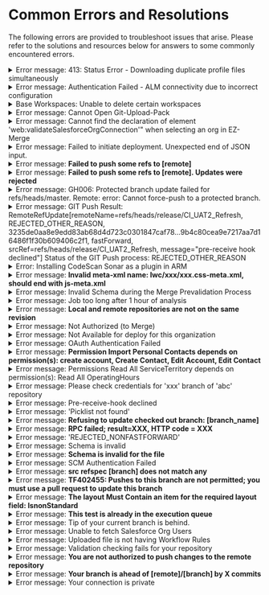 # Common Errors and Resolutions

The following errors are provided to troubleshoot issues that arise. Please refer to the solutions and resources below for answers to some commonly encountered errors.

<details>

<summary>Error message: 413: Status Error - Downloading duplicate profile files simultaneously</summary>

Users may encounter a 413-status error in the browser console when trying to upload duplicate profile files that have been resolved after downloading from version control. This occurs when users try to download numerous files at one time. Download one profile file at a time to resolve the error.

</details>

<details>

<summary>Error message: Authentication Failed - ALM connectivity due to incorrect configuration</summary>

This error may occur when users are selecting an ALM on the EZ-Commit screen. VPN connectivity appears to be the source of intermittent ALM connectivity issues; the ALM is incorrectly configured. To correct this issue:&#x20;

* On the My Account screen, look for the ALM configuration.&#x20;
* To reauthenticate your ALM configuration, click the Test Connection icon to verify your credentials.

If the steps above do not work, create a new credential and link it to your ALM account.

</details>

<details>

<summary>Base Workspaces: Unable to delete certain workspaces</summary>

Despite having admin privileges in your instance, you are unable to delete certain workspaces, as the Delete button appears grayed out, as shown in the screenshot below.

<figure><img src="../../../../../.gitbook/assets/image (1751).png" alt=""><figcaption><p>Base Workspaces</p></figcaption></figure>

The reason the Delete button is grayed out is that these workspaces are classified as Base Workspaces. Base workspaces are directly linked to a branch in your instance, and they cannot be deleted unless the associated branch is unregistered from AutoRABIT. When you register a new branch, a workspace is created, and they are tightly connected.

If you still wish to remove any workspace where the delete option is grayed out, please ensure that the related branch is no longer needed, and proceed to unregister the branch. Once the branch is unregistered, you will be able to delete the associated workspace.

</details>

<details>

<summary>Error message: Cannot Open Git-Upload-Pack</summary>

Users may encounter this error message when trying to register the Bitbucket repository. This occurs when:

* The Bitbucket account is locked.
* When registering the Bitbucket repository, the wrong credentials were used.
* The IT/Network team has whitelisted ARM's IP address.

To resolve this issue:

* Try recreating a new credential and updating the credentials under the **Admin > Credential** section.
* Re-register your bitbucket repository in ARM.

</details>

<details>

<summary>Error message: Cannot find the declaration of element 'web:validateSalesforceOrgConnection'" when selecting an org in EZ-Merge</summary>

The error below pops up while selecting the org for merge validation: `cvc-elt.1.a: Cannot find the declaration of element 'web:validateSalesforceOrgConnection'`

**Cause of the issue:** This may be due to a cache problem while selecting the Salesforce Org.

**Resolution:** Clearing the browser cache and refreshing the browser will resolve the issue.

</details>

<details>

<summary>Error message: Failed to initiate deployment. Unexpected end of JSON input.</summary>

When running a CI job, if any of the folders in the remote repository has an empty **JSON** file, that will cause SFDX commands to fail with an incorrect JSON error. Delete the **empty JSON file(s)** from the remote repository to resolve this issue and re-run the CI job.

</details>

<details>

<summary>Error message: <strong>Failed to push some refs to [remote]</strong></summary>

This error typically happens when you try to push to a remote repository, but your local branch is behind the remote branch. You need to pull the latest changes from the remote repository before you can push your changes.

</details>

<details>

<summary>Error message: <strong>Failed to push some refs to [remote]. Updates were rejected</strong></summary>

This error usually occurs when you try to push a commit to a target branch, but the `HEAD` has been updated by someone else after you started your merge. You need to fetch the latest changes from the remote repository using **git fetch** and then merge them into your local branch using **git merge** before attempting to push again. You **can’t re-push** because:

* Your merge commit references an **older state** of the target branch.
* Re-pushing would **skip** newer commits, which could cause lost work or conflicts.

You need to **re-perform the merge** using the latest version of the target branch.

</details>

<details>

<summary>Error message: GH006: Protected branch update failed for refs/heads/master. Remote: error: Cannot force-push to a protected branch.</summary>

This error may be encountered while attempting to commit changes for a production organization to the GitHub master branch. This occurred because protected branches do not allow force-pushes. Get in touch with your Administrator to turn off the protection on that branch.

</details>

<details>

<summary>Error message: GIT Push Result: RemoteRefUpdate[remoteName=refs/heads/release/CI_UAT2_Refresh, REJECTED_OTHER_REASON, 3235de0aa8e9edd83ab68d4d723c0301847caf78...9b4c80cea9e7217aa7d16486f1f30b609406c2f1, fastForward, srcRef=refs/heads/release/CI_UAT2_Refresh, message="pre-receive hook declined"] Status of the GIT Push process: REJECTED_OTHER_REASON</summary>

Multiple Branching Baseline jobs show no local modifications to commit. As a result, the following error message is thrown. This occurs when one of your commit messages is missing a valid issue key:&#x20;

9b4c80c: Commit From AutoRABIT \[Branch Baseline] \[LabelName:UAT2 Baseline]

Cross-verify the following things:

* Create a new repository link where the key should include part of the commit comment from AutoRABIT or
* Modify the existing Repository Link’s Key to align with the AutoRABIT Branching Baseline commit comment or
* &#x20;Disable the Repository Link.

For more content, refer to![](<../../../../../.gitbook/assets/image (783).png>)[Link to a web service | Bitbucket Cloud | Atlassian Support](https://support.atlassian.com/bitbucket-cloud/docs/link-to-a-web-service/).

</details>

<details>

<summary>Error: Installing CodeScan Sonar as a plugin in ARM</summary>

This occurs when using an old version of CodeScan. Install the most recent version of CodeScan to avoid any installation errors.

</details>

<details>

<summary>Error message: <strong>Invalid meta-xml name: lwc/xxx/xxx.css-meta.xml, should end with js-meta.xml</strong></summary>

When a deployment fails, this error usually occurs due to behavior in the Salesforce CLI 7.83 version. When retrieving the LWC components, it retrieves .css-meta.xml rather than .js-meta.xml file, which results in the deployment failing. Try renaming the .css-meta.xml file to .js-meta.xml and running the deployment again. Salesforce stopped maintaining SFDX v7 in April 2023 and no longer provides updates, bug fixes, or technical support.&#x20;

</details>

<details>

<summary>Error message: Invalid Schema during the Merge Prevalidation Process</summary>

This issue will occur if there are any special characters like the one below and if the string (length=7) is considered a GIT conflict (it is a GIT behavior), it will not perform the Merge.

Special Characters: '>' ; '<' ; '|' ; '=' &#x20;

We recommend limiting the above four special characters to fewer than 7 to avoid such problems.

For example, in the Class file, if you observe this **">>>>>>>"** character string (length=7), then update it to less than 7 in the branch itself and rerun the Merge operation.

</details>

<details>

<summary>Error message: Job too long after 1 hour of analysis</summary>

In CodeScan Cloud, the default setting for unit test timeouts is **1 hour (3600 seconds)** for limited Metadata analysis. These timeouts might not be enough if your project has a lot of metadata. This is the reason behind the error message.

Increase the timeouts to avoid this problem:

1. Click **Project Settings > General Settings** in your Project Overview.
2. Click the **CodeScan** tab on the left and modify the timeout under the **Unit Test Timeout** once you're in **General Settings**.

</details>

<details>

<summary>Error message: <strong>Local and remote repositories are not on the same revision</strong></summary>

There are several possible explanations for AutoRABIT to throw an error **"local and remote repo is not on same revision"**:

1. The local repository is out of date.
2. The branch that contains the commit was deleted, so the commit is no longer referenced.
3. Someone force-pushed the commit.

</details>

<details>

<summary>Error message: Not Authorized (to Merge)</summary>

This error message occurs when performing a merge when credentials are not properly mapped in ARM. Follow the steps below to resolve this issue.

1. In Azure, create a new token.
2. In ARM, go to **Admin > Credential** and create a new credential.
3. Re-test the connection after mapping the credential to your version control branch (in the _**Profile**_ section).

If the test connection for the mapped repository and branch fails, we recommend upgrading your password and altering the credential in the credential section, then retrying the connection.

</details>

<details>

<summary>Error message: Not Available for deploy for this organization</summary>

Getting the ''Not Available for deploy for this organization'' error message while deploying the Apex class to the target org can occur when your Salesforce user has an Integration license assigned.

<figure><img src="../../../../../.gitbook/assets/image (1750).png" alt=""><figcaption></figcaption></figure>

While this license generally allows users to validate and deploy standard or custom objects and fields, it is usually insufficient for deploying most other metadata types. For example, if you are trying to deploy new or updated permissions or custom items like Flows or Apex, the Integration license is likely to result in one of the following two errors:

* &#x20;"&#x49;_&#x6E;sufficient access rights on cross-reference id"_
* &#x20;_"not available for deploy for this organization_''

**Troubleshooting Steps**

1. Ensure your Salesforce deployment user has all the necessary permissions to deploy the metadata item to the target organization.
2. If you're unsure about which user permission(s) are required for the deployment, we recommend consulting with the administrators who manage the organization’s permissions. They are the best resources to assist you.
3. Check whether both environments being compared are using the same API version. Differences in metadata API versions between the source and target organizations may lead to validation errors.

{% hint style="info" %}
**Note**: _Please note that this error originates from Salesforce rather than AutoRABIT. Nevertheless, we are committed to offering support based on our collective experience with the Metadata API. Our goal is to assist you in navigating this issue and, when possible, help you find a solution. If a resolution is not achievable, we may recommend reaching out to Salesforce support for additional assistance. Thank you for your understanding._
{% endhint %}

</details>

<details>

<summary>Error message: OAuth Authentication Failed</summary>

Users may encounter this error when trying to register a Salesforce environment in ARM. This occurs when users do not use the My Domain URL when adding the Salesforce org to ARM. To correct this error, use **My Domain URL** while registering a Salesforce org in ARM.

</details>

<details>

<summary>Error message: <strong>Permission Import Personal Contacts depends on permission(s): create account, Create Contact, Edit Account, Edit Contact</strong></summary>

Please refer to this article, [https://developer.salesforce.com/forums/?id=906F00000008lFkIAI](https://developer.salesforce.com/forums/?id=906F00000008lFkIAI)

</details>

<details>

<summary>Error message: Permissions Read All ServiceTerritory depends on permission(s): Read All OperatingHours</summary>

Please refer to this article: [https://developer.salesforce.com/forums/?id=906F0000000AkbzIAC](https://developer.salesforce.com/forums/?id=906F0000000AkbzIAC).

</details>

<details>

<summary>Error message: Please check credentials for 'xxx' branch of 'abc' repository</summary>

Users may encounter this error when trying to connect to the Bitbucket repo, which typically relates to user permissions.  If you are using the wrong file format for the **package.xml,** then the above error occurs. Check the permissions you have on your Bitbucket repository with the repository owner/administrator. Request permissions other users have if you don't have the needed permissions.

</details>

<details>

<summary>Error message: Pre-receive-hook declined</summary>

This error is usually returned when you have some branch restrictions set up in your repository and the commit you are trying to push does not meet the requirements of that branch restriction.

</details>

<details>

<summary>Error message: 'Picklist not found'</summary>

The potential causes of _Picklist not found_ error-related Merge/Commit Prevalidation deployment failures are listed below, along with the procedures you need to follow to fix them:

* **Verify the field name:** Verify the API name or the label of the picklist field you're trying to reference and the spelling and capitalization of your source.
* **Check the object:** Verify the object you're working with has the picklist field you're looking for. Locate the proper object by going to the **Object Manager** in **Salesforce Setup**. Look for the disputed field in the **Fields & Relationships** section in the target org.
* **Validate field-level security:** Make sure the user or profile you're using can see and access the picklist field. Ensure the user has the appropriate permissions to see and update the field by checking the field-level security settings for their profile. Check the **field-level security settings** to ensure the user's profile has appropriate permissions to view and edit the field.
* **Consider record types:** If your Salesforce org utilizes record types, check to see if the picklist field is specific to a particular record type. If it is, ensure that the user or profile you're using has access to the relevant record type.
* **Consider field dependencies:** If the picklist field has any field dependencies or controlling fields, ensure that the controlling field values are set correctly. If the controlling field values are incorrect or incompatible, it can lead to the "picklist field not found" error.

</details>

<details>

<summary>Error message: <strong>Refusing to update checked out branch: [branch_name]</strong></summary>

This error occurs when you try to push to the branch you currently have checked out. To resolve this, you can either switch to a different branch or create a new branch to work on.

</details>

<details>

<summary>Error message: <strong>RPC failed; result=XXX, HTTP code = XXX</strong></summary>

This error is often related to network issues or server misconfigurations. It can occur when pushing large files or when the Git server is experiencing problems. Checking your network connection and trying again later may resolve this error.

</details>

<details>

<summary>Error message: 'REJECTED_NONFASTFORWARD'</summary>

Suppose the error REJECTED\_NONFASTFORWARD is thrown in your EZ-Commit; in that case, the issue is specific to your repository, and the error occurs at the GIT version control level when multiple developers try to modify a file simultaneously. If you reencounter this issue, please wait a few minutes and reattempt the commit.

</details>

<details>

<summary>Error message: Schema is invalid</summary>

Users may encounter this error when a merge is failing for metadata members. This is due to an invalid structure. If there are any **special characters** like '**>**', '**<**', '**|**', '**=**', and the **string(length =7)**, this is considered a GIT conflict (a GIT behavior), which will cause the merge to fail. To prevent this, we recommend that you limit the previously mentioned unique characters to less than seven (7).&#x20;

For example, if you observe ">>>>>>>" character string(length =7) in any of the Apex Class files or any metadata member files, then update it to less than 7 in the branch itself and re-run the Merge.

</details>

<details>

<summary>Error message: <strong>Schema is invalid for the file</strong></summary>

Users may encounter this error when trying to perform a merge due to invalid characters like (>>>, <<<) symbols used in the file. To resolve, download the merge conflict files and validate the characters present in those XML files.

</details>

<details>

<summary>Error message: SCM Authentication Failed</summary>

When a commit returns this error, it is either because:&#x20;

* Version control mapped to your Salesforce org user is incorrect.
* Your user credentials are incorrectly configured in ARM.

1. Ensure your account is correctly mapped with the version control branch to reflect the commits under your name.
2. Verify your credentials in the **Admin > Credential Manager** section and authenticate the connection again.

</details>

<details>

<summary>Error message: <strong>src refspec [branch] does not match any</strong></summary>

This error occurs when you try to push a branch that doesn't exist locally or has a different name. Ensure that the branch exists and that you have the correct name.

</details>

<details>

<summary>Error message: <strong>TF402455: Pushes to this branch are not permitted; you must use a pull request to update this branch</strong></summary>

This error may be encountered while attempting to commit changes for the production organization to the GitHub master branch.  This is expected. When the branch is set with the branch policy, you cannot push it directly and need to create a pull request to update it. Once you remove the branch policy, you should have the ability to push changes to the master branch. Please contact the GitHub Administrator to request push permissions.

</details>

<details>

<summary>Error message: <strong>The layout Must Contain an item for the required layout field: IsnonStandard</strong></summary>

Please refer to this article, [https://developer.salesforce.com/forums/?id=906F00000008sDkIAI](https://developer.salesforce.com/forums/?id=906F00000008sDkIAI)

</details>

<details>

<summary>Error message: <strong>This test is already in the execution queue</strong></summary>

When generating a code coverage report for a registered Salesforce org, the test fails with this error if the Apex test execution takes a long time. Go to **TAF > Apex Test Execution** and clear all of the tests in the queue, then run the code coverage report through ARM again.

</details>

<details>

<summary>Error message: Tip of your current branch is behind.</summary>

This error usually occurs when you try to push a commit to a target branch, but the `HEAD` has been updated by someone else after you started your merge. You need to fetch the latest changes from the remote repository using **git fetch** and then merge them into your local branch using **git merge** before attempting to push again. You **can’t re-push** because:

* Your merge commit references an **older state** of the target branch.
* Re-pushing would **skip** newer commits, which could cause lost work or conflicts.

You need to **re-perform the merge** using the latest version of the target branch.

</details>

<details>

<summary>Error message: Unable to fetch Salesforce Org Users</summary>

This error may be encountered when a user tries to access the Salesforce Org in the ARM Version Control, CI Jobs, Deployment, and SFDX Modules. This may occur due to an invalid username, password, or security token, if the user is locked out, or if the Salesforce API version is incorrectly configured.&#x20;

Upgrade the API source flow in your Salesforce org to the most recent version and maintain the same Salesforce version in ARM by going to **Admin > My Account > My Salesforce Settings** and updating the API version.

</details>

<details>

<summary>Error message: Uploaded file is not having Workflow Rules</summary>

This occur may occur when environment provisioning jobs are failing due to using the wrong file format for the **package.xml** file. Upload the correct package.xml file during the creation of environment provisioning jobs.

</details>

<details>

<summary>Error message: Validation checking fails for your repository</summary>

Users may encounter this error message when a Merge is failed. This occurs when repository credentials are expired or have been modified and not updated in ARM.&#x20;

1. Navigate to **Admin > VC repos**, select your repository, and perform a test connection. Please verify your repository credentials are not expired or modified.
2. Re-run the CI job after you confirm that the repository connection is successful.

</details>

<details>

<summary>Error message: <strong>You are not authorized to push changes to the remote repository</strong></summary>

This error occurs during the branching baseline operation when version control credentials are insufficient for pushing changes to a branch. This indicates that you have read permissions but not write permissions. After updating your permissions, re-run a new branching baseline operation.

</details>

<details>

<summary>Error message: <strong>Your branch is ahead of [remote]/[branch] by X commits</strong></summary>

This error message indicates that your local branch has commits that haven't been pushed to the remote branch. To resolve this, you can either push your local commits using **git push** or discard your local commits using **git reset** or **git stash**.

</details>

<details>

<summary>Error message: Your connection is private</summary>

If you are unable to connect to the ARM instance and get this error, it is due to cache and cookies in your system. To resolve this issue, follow the steps below.

1. On your computer, open **Chrome**.
2. At the top right, click **More**.
3. Click **More tools**.
4. Clear **browsing data**.
5. At the top, choose a **time range**. To delete everything, select **All time**.
6. Next to **Cookies and other site data** and **Cached images and files,** check the boxes.
7. Click **Clear data**.
8. Now, log in to your instances using the new browser tab.

</details>

